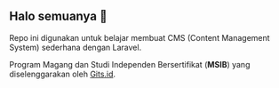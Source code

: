## Halo semuanya 👋

Repo ini digunakan untuk belajar membuat CMS (Content Management System) sederhana dengan Laravel.

Program Magang dan Studi Independen Bersertifikat (__MSIB__) yang diselenggarakan oleh [Gits.id](https://gits.id/).
